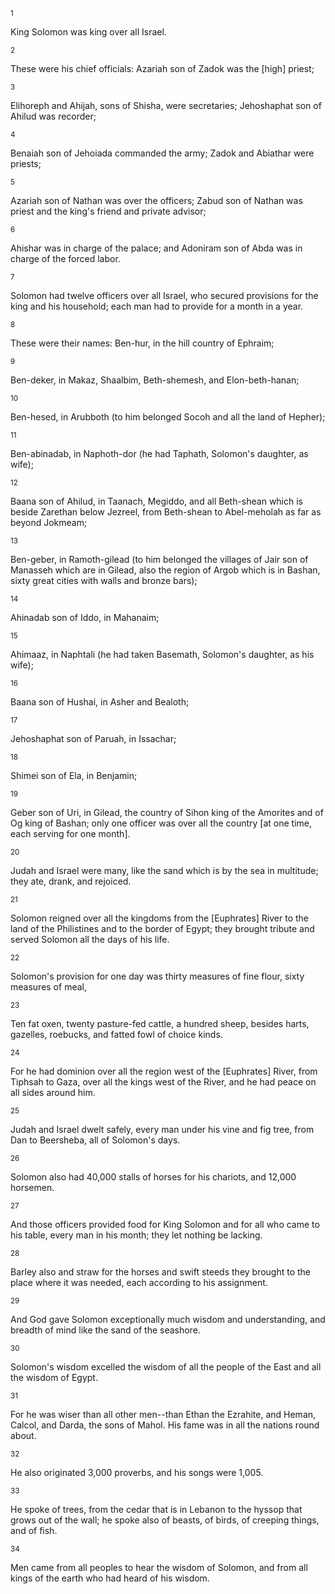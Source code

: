 <sup>1</sup> 

King Solomon was king over all Israel. 

<sup>2</sup> 

These were his chief officials: Azariah son of Zadok was the [high] priest; 

<sup>3</sup> 

Elihoreph and Ahijah, sons of Shisha, were secretaries; Jehoshaphat son of Ahilud was recorder; 

<sup>4</sup> 

Benaiah son of Jehoiada commanded the army; Zadok and Abiathar were priests; 

<sup>5</sup> 

Azariah son of Nathan was over the officers; Zabud son of Nathan was priest and the king's friend and private advisor; 

<sup>6</sup> 

Ahishar was in charge of the palace; and Adoniram son of Abda was in charge of the forced labor. 

<sup>7</sup> 

Solomon had twelve officers over all Israel, who secured provisions for the king and his household; each man had to provide for a month in a year. 

<sup>8</sup> 

These were their names: Ben-hur, in the hill country of Ephraim; 

<sup>9</sup> 

Ben-deker, in Makaz, Shaalbim, Beth-shemesh, and Elon-beth-hanan; 

<sup>10</sup> 

Ben-hesed, in Arubboth (to him belonged Socoh and all the land of Hepher); 

<sup>11</sup> 

Ben-abinadab, in Naphoth-dor (he had Taphath, Solomon's daughter, as wife); 

<sup>12</sup> 

Baana son of Ahilud, in Taanach, Megiddo, and all Beth-shean which is beside Zarethan below Jezreel, from Beth-shean to Abel-meholah as far as beyond Jokmeam; 

<sup>13</sup> 

Ben-geber, in Ramoth-gilead (to him belonged the villages of Jair son of Manasseh which are in Gilead, also the region of Argob which is in Bashan, sixty great cities with walls and bronze bars); 

<sup>14</sup> 

Ahinadab son of Iddo, in Mahanaim; 

<sup>15</sup> 

Ahimaaz, in Naphtali (he had taken Basemath, Solomon's daughter, as his wife); 

<sup>16</sup> 

Baana son of Hushai, in Asher and Bealoth; 

<sup>17</sup> 

Jehoshaphat son of Paruah, in Issachar; 

<sup>18</sup> 

Shimei son of Ela, in Benjamin; 

<sup>19</sup> 

Geber son of Uri, in Gilead, the country of Sihon king of the Amorites and of Og king of Bashan; only one officer was over all the country [at one time, each serving for one month]. 

<sup>20</sup> 

Judah and Israel were many, like the sand which is by the sea in multitude; they ate, drank, and rejoiced. 

<sup>21</sup> 

Solomon reigned over all the kingdoms from the [Euphrates] River to the land of the Philistines and to the border of Egypt; they brought tribute and served Solomon all the days of his life. 

<sup>22</sup> 

Solomon's provision for one day was thirty measures of fine flour, sixty measures of meal, 

<sup>23</sup> 

Ten fat oxen, twenty pasture-fed cattle, a hundred sheep, besides harts, gazelles, roebucks, and fatted fowl of choice kinds. 

<sup>24</sup> 

For he had dominion over all the region west of the [Euphrates] River, from Tiphsah to Gaza, over all the kings west of the River, and he had peace on all sides around him. 

<sup>25</sup> 

Judah and Israel dwelt safely, every man under his vine and fig tree, from Dan to Beersheba, all of Solomon's days. 

<sup>26</sup> 

Solomon also had 40,000 stalls of horses for his chariots, and 12,000 horsemen. 

<sup>27</sup> 

And those officers provided food for King Solomon and for all who came to his table, every man in his month; they let nothing be lacking. 

<sup>28</sup> 

Barley also and straw for the horses and swift steeds they brought to the place where it was needed, each according to his assignment. 

<sup>29</sup> 

And God gave Solomon exceptionally much wisdom and understanding, and breadth of mind like the sand of the seashore. 

<sup>30</sup> 

Solomon's wisdom excelled the wisdom of all the people of the East and all the wisdom of Egypt. 

<sup>31</sup> 

For he was wiser than all other men--than Ethan the Ezrahite, and Heman, Calcol, and Darda, the sons of Mahol. His fame was in all the nations round about. 

<sup>32</sup> 

He also originated 3,000 proverbs, and his songs were 1,005. 

<sup>33</sup> 

He spoke of trees, from the cedar that is in Lebanon to the hyssop that grows out of the wall; he spoke also of beasts, of birds, of creeping things, and of fish. 

<sup>34</sup> 

Men came from all peoples to hear the wisdom of Solomon, and from all kings of the earth who had heard of his wisdom.